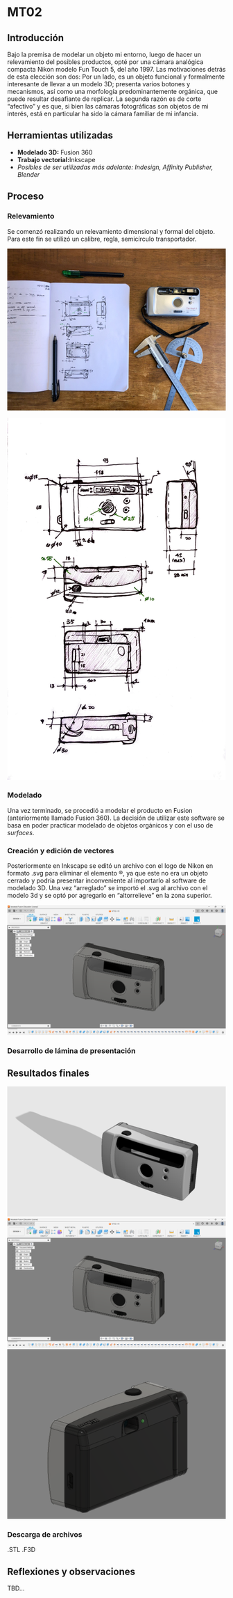 # MT02

## Introducción 
Bajo la premisa de modelar un objeto mi entorno, luego de hacer un relevamiento del posibles productos, opté por una cámara analógica compacta Nikon modelo Fun Touch 5, del año 1997. Las motivaciones detrás de esta elección son dos: Por un lado, es un objeto funcional y formalmente interesante de llevar a un modelo 3D; presenta varios botones y mecanismos, así como una morfología predominantemente orgánica, que puede resultar desafiante de replicar. La segunda razón es de corte “afectivo” y es que, si bien las cámaras fotográficas son objetos de mi interés, está en particular ha sido la cámara familiar de mi infancia. 

## Herramientas utilizadas
<ul><li><b>Modelado 3D:</b> Fusion 360</li>
<li><b>Trabajo vectorial:</b>Inkscape</li>
<li><i>Posibles de ser utilizadas más adelante: Indesign, Affinity Publisher, Blender</i></li></ul>

## Proceso

### Relevamiento
Se comenzó realizando un relevamiento dimensional y formal del objeto. Para este fin se utilizó un calibre, regla, semicírculo transportador. 

![Relevamiento dimensiones](../images/MT02/IMG_3194-1.JPG)

![Dimensiones relevadas](../images/MT02/IMG_3193-1.JPG) 

### Modelado
Una vez terminado, se procedió a modelar el producto en Fusion (anteriormente llamado Fusion 360). La decisión de utilizar este software se basa en poder practicar modelado de objetos orgánicos y con el uso de <i>surfaces</i>. 

### Creación y edición de vectores
Posteriormente en Inkscape se editó un archivo con el logo de Nikon en formato .svg para eliminar el elemento ®, ya que este no era un objeto cerrado y podría presentar inconveniente al importarlo al software de modelado 3D.
Una vez “arreglado” se importó el .svg al archivo con el modelo 3d y se optó por agregarlo en “altorrelieve” en la zona superior.

![Modelado](<../images/MT02/Captura fusion-1.png>)

### Desarrollo de lámina de presentación


## Resultados finales
![Captura desde el visor de render de fusion](<../images/MT02/Captura render-1.png>)
![Captura vista frontal](<../images/MT02/Captura fusion-1.png>)
![Perspectiva posterior](<../images/MT02/Captura fusion (2).png>)


### Descarga de archivos
.STL
.F3D

## Reflexiones y observaciones 
TBD...